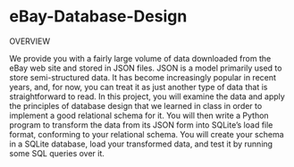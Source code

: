# eBay-Database-Design

OVERVIEW

We provide you with a fairly large volume of data downloaded from the eBay web site and stored
in JSON files. JSON is a model primarily used to store semi-structured data. It has become increasingly
popular in recent years, and, for now, you can treat it as just another type of data that is straightforward to
read. In this project, you will examine the data and apply the principles of database design that we learned
in class in order to implement a good relational schema for it. You will then write a Python program to
transform the data from its JSON form into SQLite’s load file format, conforming to your relational schema.
You will create your schema in a SQLite database, load your transformed data, and test it by running some
SQL queries over it.
